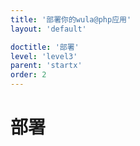 ```yaml
---
title: '部署你的wula@php应用'
layout: 'default'

doctitle: '部署'
level: 'level3'
parent: 'startx'
order: 2
---
```


# 部署